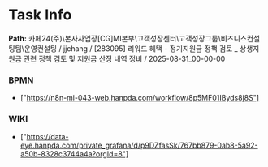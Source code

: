 # Task Info

**Path:** 카페24(주)\본사사업장\[CG]MI본부\고객성장센터\고객성장그룹\비즈니스컨설팅팀\운영컨설팅 / jjchang / [283095] 리워드 혜택 - 정기지원금 정책 검토 _ 상생지원금 관련 정책 검토 및 지원금 산정 내역 정비 / 2025-08-31_00-00-00

### BPMN
- ["https://n8n-mi-043-web.hanpda.com/workflow/8p5MF01IByds8j8S"]

### WIKI
- ["https://data-eye.hanpda.com/private_grafana/d/p9DZfasSk/767bb879-0ab8-5a92-a50b-8328c3744a4a?orgId=8"]

